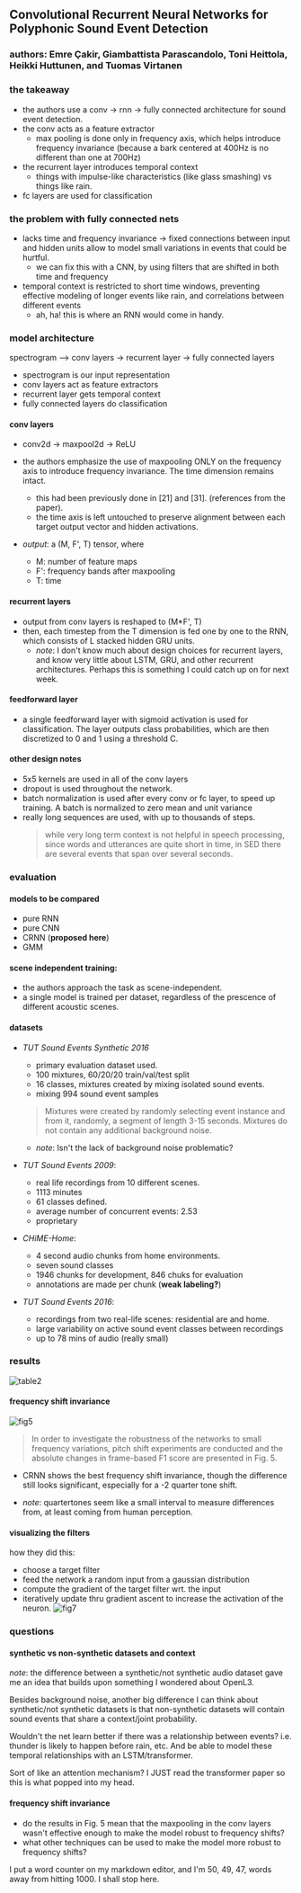 ## Convolutional Recurrent Neural Networks for Polyphonic Sound Event Detection
### authors: Emre Çakir, Giambattista Parascandolo, Toni Heittola, Heikki Huttunen, and Tuomas Virtanen


### the takeaway
- the authors use a conv -> rnn -> fully connected architecture for sound event detection. 
- the conv acts as a feature extractor
	- max pooling is done only in frequency axis, which helps introduce frequency invariance (because a bark centered at 400Hz is no different than one at 700Hz)
- the recurrent layer introduces temporal context
	- things with impulse-like characteristics (like glass smashing) vs things like rain.
- fc layers are used for classification


### the problem with fully connected nets
- lacks time and frequency invariance -> fixed connections between input and hidden units allow to model small variations in events that could be hurtful. 
	- we can fix this with a CNN, by using filters that are shifted in both time and frequency 
- temporal context is restricted to short time windows, preventing effective modeling of longer events like rain, and correlations between different events
	- ah, ha! this is where an RNN would come in handy.


### model architecture

spectrogram --> conv layers -> recurrent layer -> fully connected layers

- spectrogram is our input representation
- conv layers act as feature extractors
- recurrent layer gets temporal context
- fully connected layers do classification


#### conv layers
- conv2d -> maxpool2d -> ReLU
- the authors emphasize the use of maxpooling ONLY on the frequency axis to introduce frequency invariance. The time dimension remains intact. 
	- this had been previously done in [21] and [31]. (references from the paper). 
	- the time axis is left untouched to preserve alignment between each target output vector and hidden activations. 

- *output*: a (M, F', T) tensor, where
	- M: number of feature maps
	- F': frequency bands after maxpooling
	- T: time


#### recurrent layers

- output from conv layers is reshaped to (M*F', T) 
- then, each timestep from the T dimension is fed one by one to the RNN, which consists of L stacked hidden GRU units. 
	-  *note*: I don't know much about design choices for recurrent layers, and know very little about LSTM, GRU, and other recurrent architectures. Perhaps this is something I could catch up on for next week.

#### feedforward layer
- a single feedforward layer with sigmoid activation is used for classification. The layer outputs class probabilities, which are then  discretized to 0 and 1 using a threshold C. 

 

#### other design notes

- 5x5 kernels are used in all of the conv layers
- dropout is used throughout the network. 
- batch normalization is used after every conv or fc layer, to speed up training. A batch is normalized to zero mean and unit variance
- really long sequences are used, with up to thousands of steps. 
	> while very long term context is not helpful in speech processing, since words and utterances are quite short in time, in SED there are several events that span over several seconds. 
	

### evaluation

#### models to be compared
- pure RNN
- pure CNN
- CRNN (**proposed here**)
- GMM

#### scene independent training:
- the authors approach the task as scene-independent. 
- a single model is trained per dataset, regardless of the prescence of different acoustic scenes. 

#### datasets
- *TUT Sound Events Synthetic 2016*
	-  primary evaluation dataset used.
	- 100 mixtures, 60/20/20 train/val/test split
	- 16 classes, mixtures created by mixing isolated sound events. 
	- mixing 994 sound event samples
	> Mixtures were created by randomly selecting event instance and from it, randomly, a segment of length 3-15 seconds. Mixtures do not contain any additional background noise. 
	- *note*: Isn't the lack of background noise problematic? 

- *TUT Sound Events 2009*: 
	- real life recordings from 10 different scenes. 
	- 1113 minutes
	- 61 classes defined. 
	- average number of concurrent events: 2.53
	- proprietary

- *CHiME-Home*:
	- 	4 second audio chunks from home environments. 
	-  seven sound classes
	-  1946 chunks for development, 846 chuks for evaluation
	-  annotations are made per chunk (**weak labeling?**)

- *TUT Sound Events 2016*:
	- recordings from two real-life scenes: residential are and home.
	- large variability on active sound event classes between recordings
	- up to 78 mins of audio (really small)

### results
![table2](./img/table2.png)

<!--##### TUT-SED Synthetic 2016
![table3](./img/table3.png)

##### TUT-SED 2009
![table5](./img/table5.png)

##### CHiME-Home:
![table6](./img/table6.png)
-->

#### frequency shift invariance
![fig5](./img/fig5.png)

> In order to investigate the robustness of the networks to small frequency variations, pitch shift experiments are conducted and the absolute changes in frame-based F1 score are presented in Fig. 5.

- CRNN shows the best frequency shift invariance, though the difference still looks significant, especially for a -2 quarter tone shift. 

- *note*: quartertones seem like a small interval to measure differences from, at least coming from human perception. 


#### visualizing the filters
how they did this:

- choose a target filter
- feed the network a random input from a gaussian distribution
- compute the gradient of the target filter wrt. the input
- iteratively update thru gradient ascent to increase the activation of the neuron. 
![fig7](./img/fig7.png)

### questions

#### synthetic vs non-synthetic datasets and context
*note*: the difference between a synthetic/not synthetic audio dataset gave me an idea that builds upon something I wondered about OpenL3.

Besides background noise, another big difference I can think about synthetic/not synthetic datasets is that non-synthetic datasets will contain sound events that share a context/joint probability. 

Wouldn't the net learn better if there was a relationship between events? i.e. thunder is likely to happen before rain, etc. And be able to model these temporal relationships with an LSTM/transformer. 

Sort of like an attention mechanism? I JUST read the transformer paper so this is what popped into my head. 

#### frequency shift invariance
- do the results in Fig. 5 mean that the maxpooling in the conv layers wasn't effective enough to make the model robust to frequency shifts?  
- what other techniques can be used to make the model more robust to frequency shifts? 

I put a word counter on my markdown editor, and I'm 50, 49, 47, words away from hitting 1000. I shall stop here. 


